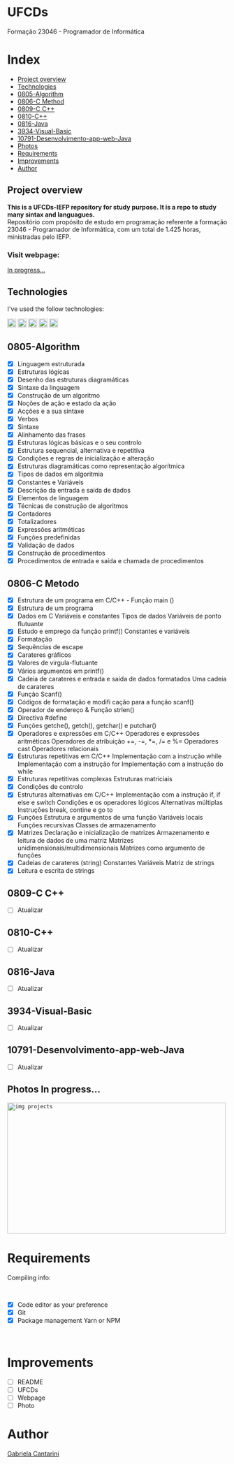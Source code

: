 # UFCDs

Formação 23046 - Programador de Informática

# Index

- [Project overview](#id01)
- [Technologies](#id02)
- [0805-Algorithm](#id03)
- [0806-C Method](#id04)
- [0809-C C++](#id05)
- [0810-C++](#id06)
- [0816-Java](#id07)
- [3934-Visual-Basic](#id08)
- [10791-Desenvolvimento-app-web-Java](#id09)
- [Photos](#id05)
- [Requirements](#id30)
- [Improvements](#id31)
- [Author](#id32)



## Project overview <a name="id01"></a>

**This is a UFCDs-IEFP repository for study purpose. It is a repo to study many sintax and languagues.**
<br />Repositório com propósito de estudo em programação referente a formação 23046 - Programador de Informática, com um total de 1.425 horas, ministradas pelo IEFP.

<h3>Visit webpage: </h3><a href="">In progress...</a>


## Technologies <a name="#id02"></a>

I've used the follow technologies:<br/>

<code><img height="20" src="https://img.shields.io/badge/JavaScript-323330?style=for-the-badge&logo=javascript&logoColor=F7DF1E"></code>
<code><img height="20" src="https://img.shields.io/badge/HTML-239120?style=for-the-badge&logo=html5&logoColor=white"></code>
<code><img height="20" src="https://img.shields.io/badge/CSS-239120?&style=for-the-badge&logo=css3&logoColor=white"></code>
<code><img height="20" src="https://img.shields.io/badge/Git-F05032?style=for-the-badge&logo=git&logoColor=white"></code>
<code><img height="20" src="" alt=".Net img"></code>

## 0805-Algorithm <a name="id03"></a>

- [x] Linguagem estruturada
- [x] Estruturas lógicas
- [x] Desenho das estruturas diagramáticas
- [x] Sintaxe da linguagem
- [x] Construção de um algoritmo
- [x] Noções de ação e estado da ação
- [x] Acções e a sua sintaxe
- [x] Verbos
- [x] Sintaxe
- [x] Alinhamento das frases
- [x] Estruturas lógicas básicas e o seu controlo
- [x] Estrutura sequencial, alternativa e repetitiva
- [x] Condições e regras de inicialização e alteração
- [x] Estruturas diagramáticas como representação algorítmica
- [x] Tipos de dados em algoritmia
- [x] Constantes e Variáveis
- [x] Descrição da entrada e saída de dados
- [x] Elementos de linguagem
- [x] Técnicas de construção de algoritmos
- [x] Contadores
- [x] Totalizadores
- [x] Expressões aritméticas
- [x] Funções predefinidas
- [x] Validação de dados
- [x] Construção de procedimentos
- [x] Procedimentos de entrada e saída e chamada de procedimentos

## 0806-C Metodo<a name="id04"></a>

- [x] Estrutura de um programa em C/C++ - Função main ()
- [x] Estrutura de um programa
- [x] Dados em C 
Variáveis e constantes
Tipos de dados
Variáveis de ponto flutuante
- [x] Estudo e emprego da função printf()
Constantes e variáveis
- [x] Formatação
- [x] Sequências de escape
- [x] Carateres gráficos
- [x] Valores de virgula-flutuante
- [x] Vários argumentos em printf()
- [x] Cadeia de carateres e entrada e saída de dados formatados
Uma cadeia de carateres
- [x] Função Scanf()
- [x] Códigos de formatação e modifi cação para a função scanf()
- [x] Operador de endereço & Função strlen()
- [x] Directiva #define
- [x] Funções getche(), getch(), getchar() e putchar()
- [x] Operadores e expressões em C/C++
Operadores e expressões aritméticas
Operadores de atribuição +=, -=, *=, /= e %=
Operadores cast
Operadores relacionais
- [x] Estruturas repetitivas em C/C++
Implementação com a instrução while
Implementação com a instrução for
Implementação com a instrução do while
- [x] Estruturas repetitivas complexas
Estruturas matriciais
- [x] Condições de controlo
- [x] Estruturas alternativas em C/C++
Implementação com a instrução if, if else e switch
Condições e os operadores lógicos
Alternativas múltiplas
Instruções break, contine e go to 
- [x] Funções
Estrutura e argumentos de uma função
Variáveis locais
Funções recursivas
Classes de armazenamento
- [x] Matrizes
Declaração e inicialização de matrizes
Armazenamento e leitura de dados de uma matriz
Matrizes unidimensionais/multidimensionais
Matrizes como argumento de funções
- [x] Cadeias de carateres (string)
Constantes
Variáveis
Matriz de
strings
- [x] Leitura e escrita de strings

## 0809-C C++ <a name="id05"></a>
- [ ] Atualizar

## 0810-C++ <a name="id06"></a>
- [ ] Atualizar

## 0816-Java <a name="id07"></a>
- [ ] Atualizar

## 3934-Visual-Basic <a name="id08"></a>
- [ ] Atualizar

## 10791-Desenvolvimento-app-web-Java <a name="id09"></a>
- [ ] Atualizar


## Photos <a name="">In progress...</a>
<code><img height="300" width="500" src="" alt="img projects"></code>



# Requirements <a name="id30"></a>
<p>Compiling info:</p>


<br />

- [x] Code editor as your preference
- [x] Git
- [x] Package management Yarn or NPM

<br />

# Improvements <a name="id31"></a>

- [ ] README
- [ ] UFCDs
- [ ] Webpage
- [ ] Photo

# Author <a name="id32"></a>

<a href="https://www.linkedin.com/in/gabrielacantarini/">Gabriela Cantarini</a>